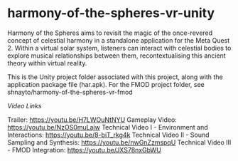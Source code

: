# harmony-of-the-spheres-vr-unity
Harmony of the Spheres aims to revisit the magic of the once-revered concept of celestial harmony in a standalone application for the Meta Quest 2. Within a virtual solar system, listeners can interact with celestial bodies to explore musical relationships between them, recontextualising this ancient theory within virtual reality.

This is the Unity project folder associated with this project, along with the application package file (har.apk). For the FMOD project folder, see shnayto/harmony-of-the-spheres-vr-fmod

_Video Links_

Trailer: https://youtu.be/H7LWOuNtNYU 
Gameplay Video: https://youtu.be/NzOS0muLajw
Technical Video I - Environment and Interactions: https://youtu.be/8-biT_rkg4k
Technical Video II - Sound Sampling and Synthesis: https://youtu.be/nwGnZzmspqU
Technical Video III - FMOD Integration: https://youtu.be/JXS78nxGbWU
